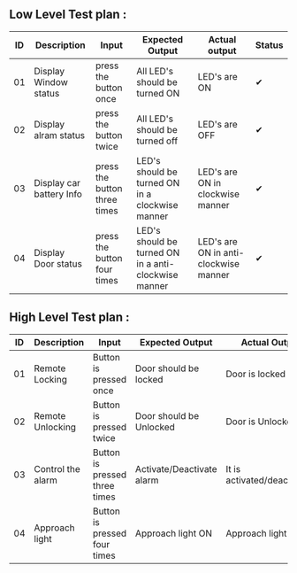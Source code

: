 ## Low Level Test plan :
 
|ID| Description | Input | Expected Output | Actual output | Status | 
|--|--|--|--|--|--|
| 01 | Display Window status | press the button once | All LED's should be turned ON | LED's are ON|✔|
| 02| Display alram status | press the button twice | All LED's should be turned off | LED's are OFF |✔|
| 03 |Display car battery Info  | press the button three times | LED's should be turned ON in a clockwise manner | LED's are ON in clockwise manner |✔|
| 04 | Display Door status | press the button four times | LED's should be turned ON in a anti-clockwise manner |LED's are ON in anti-clockwise manner |✔|


 ## High Level Test plan :
|ID| Description  | Input| Expected Output | Actual Output| Status |
|--|--|--|--|--|--|
| 01 | Remote Locking  | Button is pressed once| Door should be locked| Door is locked|✔|
| 02 | Remote Unlocking | Button is pressed twice | Door should be Unlocked | Door is Unlocked |✔|
| 03 | Control the alarm | Button is pressed three times | Activate/Deactivate alarm | It is activated/deactivated |✔|
| 04 | Approach light | Button is pressed four times | Approach light ON | Approach light ON |✔|



 

